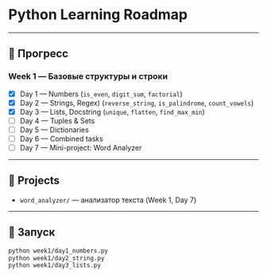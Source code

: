 # Python Learning Roadmap

---

## 📅 Прогресс

### Week 1 — Базовые структуры и строки
- [x] Day 1 — Numbers (`is_even`, `digit_sum`, `factorial`)
- [x] Day 2 — Strings, Regex) (`reverse_string`, `is_palindrome`, `count_vowels`)
- [x] Day 3 — Lists, Docstring (`unique`, `flatten`, `find_max_min`)
- [ ] Day 4 — Tuples & Sets
- [ ] Day 5 — Dictionaries
- [ ] Day 6 — Combined tasks
- [ ] Day 7 — Mini-project: Word Analyzer

---

## 📂 Projects
- `word_analyzer/` — анализатор текста (Week 1, Day 7)

---

## 🚀 Запуск
```bash
python week1/day1_numbers.py
python week1/day2_string.py
python week1/day3_lists.py